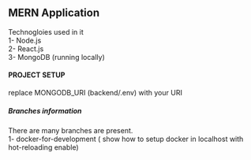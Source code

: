 ## MERN Application

Technogloies used in it                                                                                  
1- Node.js                                                                              
2- React.js                                                                               
3- MongoDB (running locally)     


#### PROJECT SETUP
replace MONGODB_URI (backend/.env) with your URI                                                                                                                      

##### Branches information
There are many branches are present.                                                                                                                      
1- docker-for-development ( show how to setup docker in localhost with hot-reloading enable)



